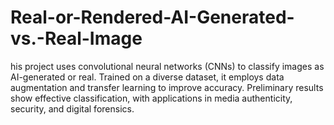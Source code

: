 # Real-or-Rendered-AI-Generated-vs.-Real-Image
his project uses convolutional neural networks (CNNs) to classify images as AI-generated or real. Trained on a diverse dataset, it employs data augmentation and transfer learning to improve accuracy. Preliminary results show effective classification, with applications in media authenticity, security, and digital forensics.
